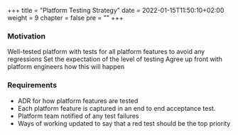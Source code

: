 +++
title = "Platform Testing Strategy"
date = 2022-01-15T11:50:10+02:00
weight = 9
chapter = false
pre = "<b></b>"
+++
### Motivation

Well-tested platform with tests for all platform features to avoid any regressions
Set the expectation of the level of testing
Agree up front with platform engineers how this will happen


### Requirements

* ADR for how platform features are tested
* Each platform feature is captured in an end to end acceptance test.
* Platform team notified of any test failures
* Ways of working updated to say that a red test should be the top priority

